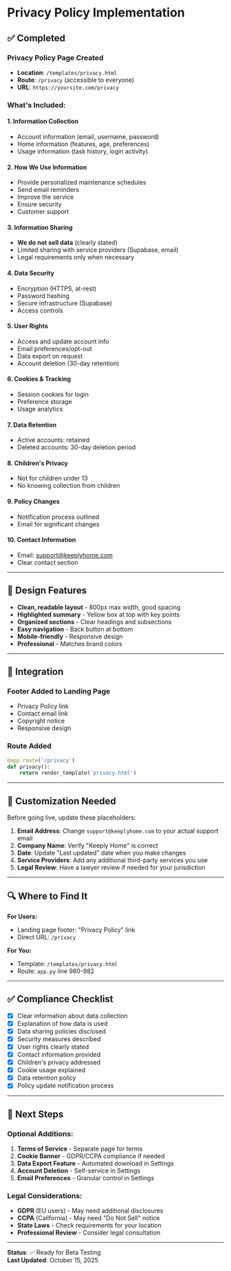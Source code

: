 # Privacy Policy Implementation

## ✅ Completed

### **Privacy Policy Page Created**
- **Location**: `/templates/privacy.html`
- **Route**: `/privacy` (accessible to everyone)
- **URL**: `https://yoursite.com/privacy`

### **What's Included:**

#### **1. Information Collection**
- Account information (email, username, password)
- Home information (features, age, preferences)
- Usage information (task history, login activity)

#### **2. How We Use Information**
- Provide personalized maintenance schedules
- Send email reminders
- Improve the service
- Ensure security
- Customer support

#### **3. Information Sharing**
- **We do not sell data** (clearly stated)
- Limited sharing with service providers (Supabase, email)
- Legal requirements only when necessary

#### **4. Data Security**
- Encryption (HTTPS, at-rest)
- Password hashing
- Secure infrastructure (Supabase)
- Access controls

#### **5. User Rights**
- Access and update account info
- Email preferences/opt-out
- Data export on request
- Account deletion (30-day retention)

#### **6. Cookies & Tracking**
- Session cookies for login
- Preference storage
- Usage analytics

#### **7. Data Retention**
- Active accounts: retained
- Deleted accounts: 30-day deletion period

#### **8. Children's Privacy**
- Not for children under 13
- No knowing collection from children

#### **9. Policy Changes**
- Notification process outlined
- Email for significant changes

#### **10. Contact Information**
- Email: support@keeplyhome.com
- Clear contact section

---

## 🎨 Design Features

- **Clean, readable layout** - 800px max width, good spacing
- **Highlighted summary** - Yellow box at top with key points
- **Organized sections** - Clear headings and subsections
- **Easy navigation** - Back button at bottom
- **Mobile-friendly** - Responsive design
- **Professional** - Matches brand colors

---

## 🔗 Integration

### **Footer Added to Landing Page**
- Privacy Policy link
- Contact email link
- Copyright notice
- Responsive design

### **Route Added**
```python
@app.route('/privacy')
def privacy():
    return render_template('privacy.html')
```

---

## 📝 Customization Needed

Before going live, update these placeholders:

1. **Email Address**: Change `support@keeplyhome.com` to your actual support email
2. **Company Name**: Verify "Keeply Home" is correct
3. **Date**: Update "Last updated" date when you make changes
4. **Service Providers**: Add any additional third-party services you use
5. **Legal Review**: Have a lawyer review if needed for your jurisdiction

---

## 🔍 Where to Find It

**For Users:**
- Landing page footer: "Privacy Policy" link
- Direct URL: `/privacy`

**For You:**
- Template: `/templates/privacy.html`
- Route: `app.py` line 980-982

---

## ✅ Compliance Checklist

- [x] Clear information about data collection
- [x] Explanation of how data is used
- [x] Data sharing policies disclosed
- [x] Security measures described
- [x] User rights clearly stated
- [x] Contact information provided
- [x] Children's privacy addressed
- [x] Cookie usage explained
- [x] Data retention policy
- [x] Policy update notification process

---

## 🚀 Next Steps

### **Optional Additions:**
1. **Terms of Service** - Separate page for terms
2. **Cookie Banner** - GDPR/CCPA compliance if needed
3. **Data Export Feature** - Automated download in Settings
4. **Account Deletion** - Self-service in Settings
5. **Email Preferences** - Granular control in Settings

### **Legal Considerations:**
- **GDPR** (EU users) - May need additional disclosures
- **CCPA** (California) - May need "Do Not Sell" notice
- **State Laws** - Check requirements for your location
- **Professional Review** - Consider legal consultation

---

**Status**: ✅ Ready for Beta Testing  
**Last Updated**: October 15, 2025
